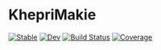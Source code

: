 # KhepriMakie

[![Stable](https://img.shields.io/badge/docs-stable-blue.svg)](https://aptmcl.github.io/KhepriMakie.jl/stable/)
[![Dev](https://img.shields.io/badge/docs-dev-blue.svg)](https://aptmcl.github.io/KhepriMakie.jl/dev/)
[![Build Status](https://github.com/aptmcl/KhepriMakie.jl/actions/workflows/CI.yml/badge.svg?branch=master)](https://github.com/aptmcl/KhepriMakie.jl/actions/workflows/CI.yml?query=branch%3Amaster)
[![Coverage](https://codecov.io/gh/aptmcl/KhepriMakie.jl/branch/master/graph/badge.svg)](https://codecov.io/gh/aptmcl/KhepriMakie.jl)
